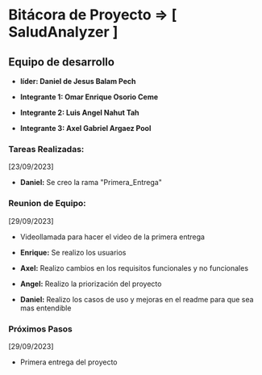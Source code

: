 # Bitácora de Proyecto => [ SaludAnalyzer ]

## Equipo de desarrollo

- **líder: Daniel de Jesus Balam Pech**

- **Integrante 1: Omar Enrique Osorio Ceme**
- **Integrante 2: Luis Angel Nahut Tah**
- **Integrante 3: Axel Gabriel Argaez Pool**

### Tareas Realizadas:

[23/09/2023]
- **Daniel:** Se creo la rama "Primera_Entrega"



### Reunion de Equipo:

[29/09/2023]
- Videollamada para hacer el video de la primera entrega

- **Enrique:** Se realizo los usuarios
- **Axel:** Realizo cambios en los requisitos funcionales y no funcionales
- **Angel:** Realizo la priorización del proyecto
- **Daniel:** Realizo los casos de uso y mejoras en el readme para que sea mas entendible

### Próximos Pasos

[29/09/2023]
- Primera entrega del proyecto